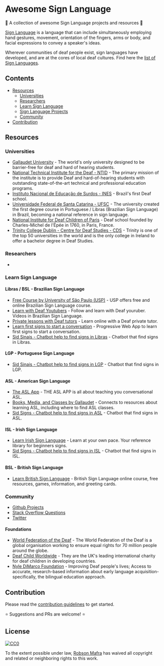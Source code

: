 # Awesome Sign Language
🙌  A collection of awesome Sign Language projects and resources 🤟

[Sign Language](https://en.wikipedia.org/wiki/Sign_language) is a language that can include simultaneously employing hand gestures, movement, orientation of the fingers, arms or body, and facial expressions to convey a speaker's ideas. 

Wherever communities of deaf people exist, sign languages have developed, and are at the cores of local deaf cultures. Find here the [list of Sign Languages](https://en.wikipedia.org/wiki/List_of_sign_languages).

## Contents

- [Resources](#resources)
	- [Universities](#universities)
	- [Researchers](#researchers)
	- [Learn Sign Language](#learn-sign-language)
	- [Sign Language Projects](#sign-language-projects)
	- [Community](#community)
- [Contribution](#contribution)


## Resources

### Universities

- [Gallaudet University](http://www.gallaudet.edu) - The world's only university designed to be barrier-free for deaf and hard of hearing students.
- [National Technical Institute for the Deaf - NTID](http://www.ntid.rit.edu) - The primary mission of the institute is to provide Deaf and hard-of-hearing students with outstanding state-of-the-art technical and professional education programs.
- [Instituto Nacional de Educação de Surdos - INES](http://www.ines.gov.br) - Brazil's first Deaf school.
- [Universidade Federal de Santa Catarina - UFSC](https://libras.ufsc.br) - The university created the first degree course in Portuguese / Libras (Brazilian Sign Language) in Brazil, becoming a national reference in sign language.
- [National Institute for Deaf Children of Paris](http://www.injs-paris.fr) -  Deaf school founded by Charles-Michel de l'Épée in 1760, in Paris, France.
- [Trinity College Dublin - Centre for Deaf Studies - CDS](https://www.tcd.ie/slscs/cds/) - Trinity is one of the top 50 universities in the world and is the only college in Ireland to offer a bachelor degree in Deaf Studies.

### Researchers

-

### Learn Sign Language

#### Libras / BSL - Brazilian Sign Language

- [Free Course by University of São Paulo (USP)](https://blog.surdoparasurdo.com.br/gr%C3%A1tis-curso-de-libras-da-universidade-de-s%C3%A3o-paulo-bed343119975) - USP offers free and online Brazilian Sign Language course.
- [Learn with Deaf Youtubers](https://blog.surdoparasurdo.com.br/12-canais-de-youtube-em-libras-3aacb3a8fb8b) - Follow and learn with Deaf youruber. Videos in Brazilian Sign Language.
- [Private lessons with Deaf tutors](https://surdoparasurdo.com.br/en) - Learn online with a Deaf private tutor.
- [Learn first signs to start a conversation](https://aprenda-libras.surdoparasurdo.com.br) - Progressive Web App to learn first signs to start a conversation.
- [Sid Sinais - Chatbot help to find signs in Libras](http://sid-sinais.surdoparasurdo.com.br) - Chatbot that find signs in Libras.

#### LGP - Portuguese Sign Language
- [Sid Sinais - Chatbot help to find signs in LGP](http://sid-sinais.surdoparasurdo.com.br) - Chatbot that find signs in LGP.

#### ASL - American Sign Language

- [The ASL App](http://theaslapp.com) - THE ASL APP is all about teaching you conversational ASL.
- [Books, Media, and Classes by Gallaudet](http://www3.gallaudet.edu/clerc-center/info-to-go/asl/learning-asl-books_media_classes.html) - Connects to resources about learning ASL, including where to find ASL classes.
- [Sid Signs - Chatbot help to find signs in ASL](http://sid-sinais.surdoparasurdo.com.br) - Chatbot that find signs in ASL.

#### ISL - Irish Sign Language

- [Learn Irish Sign Language](http://www.learnirishsignlanguage.ie) - Learn at your own pace. Your reference library for beginners signs.
- [Sid Signs - Chatbot help to find signs in ISL](http://sid-sinais.surdoparasurdo.com.br) - Chatbot that find signs in ISL.

#### BSL - British Sign Language

- [Learn British Sign Language](https://www.british-sign.co.uk) - British Sign Language online course, free resources, games, information, and greeting cards.

### Community

- [Github Projects](https://github.com/topics/sign-language)
- [Stack Overflow Questions](https://stackoverflow.com/search?q=sign+language)
- [Twitter](https://twitter.com/search?q=sign%20language)

#### Foundations

- [World Federation of the Deaf](https://wfdeaf.org) - The World Federation of the Deaf is a global organisation working to ensure equal rights for 70 million people around the globe.
- [Deaf Child Worldwide](http://www.deafchildworldwide.info) - They are the UK's leading international charity for deaf children in developing countries.
- [Nyle DiMarco Foundation](https://nyledimarcofoundation.com) - Improving Deaf people's lives; Access to accurate, research-based information about early language acquisition- specifically, the bilingual education approach.

## Contribution

Please read the [contribution guidelines](./contributing.md) to get started.

:star: Suggestions and PRs are welcome! :star:

## License

[![CC0](http://mirrors.creativecommons.org/presskit/buttons/88x31/svg/cc-zero.svg)](https://creativecommons.org/publicdomain/zero/1.0/)

To the extent possible under law, [Robson Mafra](https://github.com/robsonmafra) has waived all copyright and related or neighboring rights to this work.

